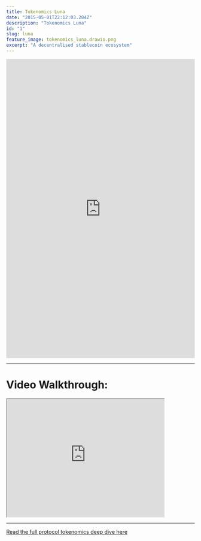 ```yaml
---
title: Tokenomics Luna
date: "2015-05-01T22:12:03.284Z"
description: "Tokenomics Luna"
id: "1"
slug: luna
feature_image: tokenomics_luna.drawio.png
excerpt: "A decentralised stablecoin ecosystem"
---
```


<iframe frameborder="0" style="width:100%;height:799px;" src="https://viewer.diagrams.net/?tags=%7B%7D&highlight=0000ff&edit=_blank&layers=1&nav=1&title=tokenomics_terra#Uhttps%3A%2F%2Fdrive.google.com%2Fuc%3Fid%3D1T0pK9GiNitmoCnkuUWyguudqaEJ_Fvu7%26export%3Ddownload"></iframe>

---

# Video Walkthrough:

<iframe width="420" height="315"
src="https://www.youtube.com/embed/Rso5mEXDvjE">
</iframe>

---

[Read the full protocol tokenomics deep dive here](https://fstrauf.substack.com/p/tokenomics-101-terra-ecosystem)